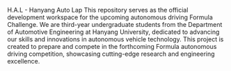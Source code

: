 H.A.L - Hanyang Auto Lap
This repository serves as the official development workspace for the upcoming autonomous driving Formula Challenge.
We are third-year undergraduate students from the Department of Automotive Engineering at Hanyang University, dedicated to advancing our skills and innovations in autonomous vehicle technology.
This project is created to prepare and compete in the forthcoming Formula autonomous driving competition, showcasing cutting-edge research and engineering excellence.
